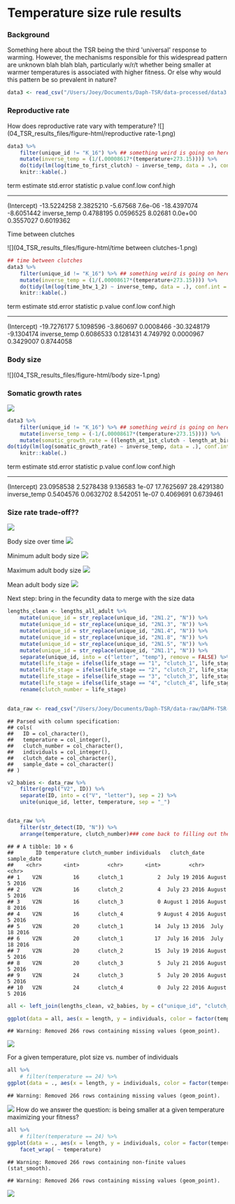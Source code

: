 # Temperature size rule results







### Background

Something here about the TSR being the third 'universal' response to warming. However, the mechanisms responsible for this widespread pattern are unknown blah blah blah, particularly w/r/t whether being smaller at warmer temperatures is associated with higher fitness. Or else why would this pattern be so prevalent in nature?



```r
data3 <- read_csv("/Users/Joey/Documents/Daph-TSR/data-processed/data3.csv")
```


### Reproductive rate
How does reproductive rate vary with temperature?
![](04_TSR_results_files/figure-html/reproductive rate-1.png)<!-- -->


```r
data3 %>% 
	filter(unique_id != "K_16") %>% ## something weird is going on here!
	mutate(inverse_temp = (1/(.00008617*(temperature+273.15)))) %>%
	do(tidy(lm(log(time_to_first_clutch) ~ inverse_temp, data = .), conf.int = TRUE)) %>%
	knitr::kable(.)
```



term               estimate   std.error   statistic   p.value      conf.low    conf.high
-------------  ------------  ----------  ----------  --------  ------------  -----------
(Intercept)     -13.5224258   2.3825210    -5.67568   7.6e-06   -18.4397074   -8.6051442
inverse_temp      0.4788195   0.0596525     8.02681   0.0e+00     0.3557027    0.6019362


Time between clutches

![](04_TSR_results_files/figure-html/time between clutches-1.png)<!-- -->


```r
## time between clutches
data3 %>% 
	filter(unique_id != "K_16") %>% ## something weird is going on here!
	mutate(inverse_temp = (1/(.00008617*(temperature+273.15)))) %>%
	do(tidy(lm(log(time_btw_1_2) ~ inverse_temp, data = .), conf.int = TRUE)) %>%
	knitr::kable(.)
```



term               estimate   std.error   statistic     p.value      conf.low    conf.high
-------------  ------------  ----------  ----------  ----------  ------------  -----------
(Intercept)     -19.7276177   5.1098596   -3.860697   0.0008466   -30.3248179   -9.1304174
inverse_temp      0.6086533   0.1281431    4.749792   0.0000967     0.3429007    0.8744058

### Body size

![](04_TSR_results_files/figure-html/body size-1.png)<!-- -->

### Somatic growth rates

![](04_TSR_results_files/figure-html/unnamed-chunk-5-1.png)<!-- -->


```r
data3 %>% 
	filter(unique_id != "K_16") %>% ## something weird is going on here!
	mutate(inverse_temp = (-1/(.00008617*(temperature+273.15)))) %>%
	mutate(somatic_growth_rate = ((length_at_1st_clutch - length_at_birth_um)/time_to_first_clutch)) %>%
do(tidy(lm(log(somatic_growth_rate) ~ inverse_temp, data = .), conf.int = TRUE)) %>%
	knitr::kable(.)
```



term              estimate   std.error   statistic   p.value     conf.low    conf.high
-------------  -----------  ----------  ----------  --------  -----------  -----------
(Intercept)     23.0958538   2.5278438    9.136583     1e-07   17.7625697   28.4291380
inverse_temp     0.5404576   0.0632702    8.542051     1e-07    0.4069691    0.6739461

### Size rate trade-off??

![](04_TSR_results_files/figure-html/unnamed-chunk-7-1.png)<!-- -->

Body size over time
![](04_TSR_results_files/figure-html/unnamed-chunk-8-1.png)<!-- -->


Minimum adult body size
![](04_TSR_results_files/figure-html/unnamed-chunk-9-1.png)<!-- -->


Maximum adult body size
![](04_TSR_results_files/figure-html/unnamed-chunk-10-1.png)<!-- -->

Mean adult body size
![](04_TSR_results_files/figure-html/unnamed-chunk-11-1.png)<!-- -->

Next step: bring in the fecundity data to merge with the size data


```r
lengths_clean <- lengths_all_adult %>% 
	mutate(unique_id = str_replace(unique_id, "2N1.2", "N")) %>% 
	mutate(unique_id = str_replace(unique_id, "2N1.3", "N")) %>%
	mutate(unique_id = str_replace(unique_id, "2N1.4", "N")) %>% 
	mutate(unique_id = str_replace(unique_id, "2N1.8", "N")) %>%
	mutate(unique_id = str_replace(unique_id, "2N1.5", "N")) %>% 
	mutate(unique_id = str_replace(unique_id, "2N1.1", "N")) %>% 
	separate(unique_id, into = c("letter", "temp"), remove = FALSE) %>% 
	mutate(life_stage = ifelse(life_stage == "1", "clutch_1", life_stage)) %>% 
	mutate(life_stage = ifelse(life_stage == "2", "clutch_2", life_stage)) %>%
	mutate(life_stage = ifelse(life_stage == "3", "clutch_3", life_stage)) %>%
	mutate(life_stage = ifelse(life_stage == "4", "clutch_4", life_stage)) %>% 
	rename(clutch_number = life_stage)

	
data_raw <- read_csv("/Users/Joey/Documents/Daph-TSR/data-raw/DAPH-TSR-clutches.csv")
```

```
## Parsed with column specification:
## cols(
##   ID = col_character(),
##   temperature = col_integer(),
##   clutch_number = col_character(),
##   individuals = col_integer(),
##   clutch_date = col_character(),
##   sample_date = col_character()
## )
```

```r
v2_babies <- data_raw %>% 
	filter(grepl("V2", ID)) %>% 
	separate(ID, into = c("V", "letter"), sep = 2) %>% 
	unite(unique_id, letter, temperature, sep = "_")


data_raw %>% 
	filter(str_detect(ID, "N")) %>% 
	arrange(temperature, clutch_number)### come back to filling out the clutch number business here, it's clearly not totally complete!
```

```
## # A tibble: 10 × 6
##       ID temperature clutch_number individuals   clutch_date   sample_date
##    <chr>       <int>         <chr>       <int>         <chr>         <chr>
## 1    V2N          16      clutch_1           2  July 19 2016 August 5 2016
## 2    V2N          16      clutch_2           4  July 23 2016 August 5 2016
## 3    V2N          16      clutch_3           0 August 1 2016 August 8 2016
## 4    V2N          16      clutch_4           9 August 4 2016 August 5 2016
## 5    V2N          20      clutch_1          14  July 13 2016  July 18 2016
## 6    V2N          20      clutch_1          17  July 16 2016  July 18 2016
## 7    V2N          20      clutch_2          15  July 19 2016 August 5 2016
## 8    V2N          20      clutch_3           5  July 21 2016 August 5 2016
## 9    V2N          24      clutch_3           5  July 20 2016 August 5 2016
## 10   V2N          24      clutch_4           0  July 22 2016 August 5 2016
```

```r
all <- left_join(lengths_clean, v2_babies, by = c("unique_id", "clutch_number"))

ggplot(data = all, aes(x = length, y = individuals, color = factor(temperature))) + geom_point(size = 4)
```

```
## Warning: Removed 266 rows containing missing values (geom_point).
```

![](04_TSR_results_files/figure-html/unnamed-chunk-12-1.png)<!-- -->

For a given temperature, plot size vs. number of individuals


```r
all %>% 
	# filter(temperature == 24) %>% 
ggplot(data = ., aes(x = length, y = individuals, color = factor(temperature))) + geom_point(size = 4) + facet_wrap( ~ temperature)
```

```
## Warning: Removed 266 rows containing missing values (geom_point).
```

![](04_TSR_results_files/figure-html/unnamed-chunk-13-1.png)<!-- -->
How do we answer the question: is being smaller at a given temperature maximizing your fitness?

```r
all %>% 
	# filter(temperature == 24) %>%
ggplot(data = ., aes(x = length, y = individuals, color = factor(temperature))) + geom_point(size = 4) + geom_smooth(method = "lm") +
	facet_wrap( ~ temperature)
```

```
## Warning: Removed 266 rows containing non-finite values (stat_smooth).
```

```
## Warning: Removed 266 rows containing missing values (geom_point).
```

![](04_TSR_results_files/figure-html/unnamed-chunk-14-1.png)<!-- -->
	
